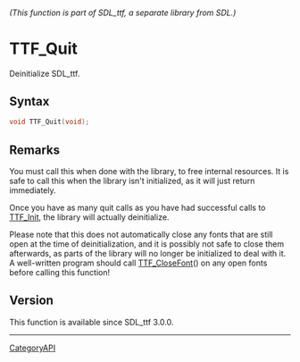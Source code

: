 ###### (This function is part of SDL_ttf, a separate library from SDL.)
# TTF_Quit

Deinitialize SDL_ttf.

## Syntax

```c
void TTF_Quit(void);

```

## Remarks

You must call this when done with the library, to free internal resources.
It is safe to call this when the library isn't initialized, as it will just
return immediately.

Once you have as many quit calls as you have had successful calls to
[TTF_Init](TTF_Init.md), the library will actually deinitialize.

Please note that this does not automatically close any fonts that are still
open at the time of deinitialization, and it is possibly not safe to close
them afterwards, as parts of the library will no longer be initialized to
deal with it. A well-written program should call
[TTF_CloseFont](TTF_CloseFont.md)() on any open fonts before calling this
function!

## Version

This function is available since SDL_ttf 3.0.0.

----
[CategoryAPI](CategoryAPI.md)
